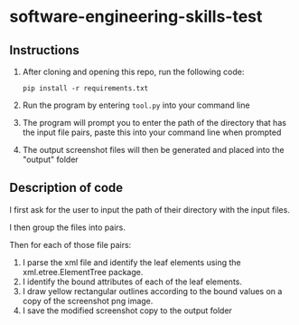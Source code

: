 # software-engineering-skills-test

## Instructions

1. After cloning and opening this repo, run the following code:

    ``` pip install -r requirements.txt ```
2. Run the program by entering ```tool.py``` into your command line
3. The program will prompt you to enter the path of the directory that has the input file pairs, paste this into your command line when prompted
4. The output screenshot files will then be generated and placed into the "output" folder

## Description of code

I first ask for the user to input the path of their directory with the input files.

I then group the files into pairs.

Then for each of those file pairs:
1. I parse the xml file and identify the leaf elements using the xml.etree.ElementTree package.
2. I identify the bound attributes of each of the leaf elements.
3. I draw yellow rectangular outlines according to the bound values on a copy of the screenshot png image.
4. I save the modified screenshot copy to the output folder

